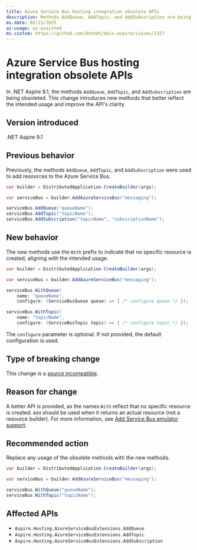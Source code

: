 ```yaml
---
title: Azure Service Bus hosting integration obsolete APIs
description: Methods AddQueue, AddTopic, and AddSubscription are being obsoleted in Azure.Hosting.ServiceBus.
ms.date: 02/13/2025
ai-usage: ai-assisted
ms.custom: https://github.com/dotnet/docs-aspire/issues/2327
---
```


# Azure Service Bus hosting integration obsolete APIs

In .NET Aspire 9.1, the methods `AddQueue`, `AddTopic`, and `AddSubscription` are being obsoleted. This change introduces new methods that better reflect the intended usage and improve the API's clarity.

## Version introduced

.NET Aspire 9.1

## Previous behavior

Previously, the methods `AddQueue`, `AddTopic`, and `AddSubscription` were used to add resources to the Azure Service Bus.

```csharp
var builder = DistributedApplication.CreateBuilder(args);

var serviceBus = builder.AddAzureServiceBus("messaging");

serviceBus.AddQueue("queueName");
serviceBus.AddTopic("topicName");
serviceBus.AddSubscription("topicName", "subscriptionName");
```

## New behavior

The new methods use the `With` prefix to indicate that no specific resource is created, aligning with the intended usage.

```csharp
var builder = DistributedApplication.CreateBuilder(args);

var serviceBus = builder.AddAzureServiceBus("messaging");

serviceBus.WithQueue(
    name: "queueName", 
    configure: (ServiceBusQueue queue) => { /* configure queue */ });

serviceBus.WithTopic(
    name: "topicName",
    configure: (ServiceBusTopic topic) => { /* configure topic */ });
```

The `configure` parameter is optional. If not provided, the default configuration is used.

## Type of breaking change

This change is a [source incompatible](../categories.md#source-incompatible).

## Reason for change

A better API is provided, as the names `With` reflect that no specific resource is created. `Add` should be used when it returns an actual resource (not a resource builder). For more information, see [Add Service Bus emulator support](https://github.com/dotnet/aspire/pull/6737).

## Recommended action

Replace any usage of the obsolete methods with the new methods.

```csharp
var builder = DistributedApplication.CreateBuilder(args);

var serviceBus = builder.AddAzureServiceBus("messaging");

serviceBus.WithQueue("queueName");
serviceBus.WithTopic("topicName");
```

## Affected APIs

- `Aspire.Hosting.AzureServiceBusExtensions.AddQueue`
- `Aspire.Hosting.AzureServiceBusExtensions.AddTopic`
- `Aspire.Hosting.AzureServiceBusExtensions.AddSubscription`
